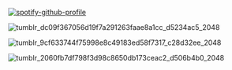 [![spotify-github-profile](https://spotify-github-profile.kittinanx.com/api/view?uid=2fpbyqhbp1iqlscxltee4w0k3&cover_image=true&theme=novatorem&show_offline=false&background_color=ac1634&interchange=false&bar_color=ff0000&bar_color_cover=true)](https://github.com/kittinan/spotify-github-profile)

![tumblr_dc09f367056d19f7a291263faae8a1cc_d5234ac5_2048](https://github.com/user-attachments/assets/5282f7ab-4c67-4490-a8d5-d9cc020fa435)

![tumblr_9cf633744f75998e8c49183ed58f7317_c28d32ee_2048](https://github.com/user-attachments/assets/5275023c-8786-4b8a-9568-f663c36d7911)

![tumblr_2060fb7df798f3d98c8650db173ceac2_d506b4b0_2048](https://github.com/user-attachments/assets/fa4e86e4-a763-4db7-816e-3ccf7aa7c067)
